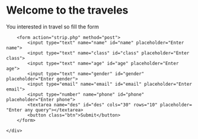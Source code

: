 <html lang="en">
<head>
    <meta charset="UTF-8">
    <meta name="viewport" content="width=device-width, initial-scale=1.0">
    <title>Trip</title>
    <link rel="stylesheet" href="strip.css">
</head>
<body>
    <div class="container">
        <h1>Welcome to the traveles</h1>
        <p>You interested in travel so fill the form</p>

        <form action="strip.php" method="post">
            <input type="text" name="name" id="name" placeholder="Enter name">
            <input type="text" name="class" id="class" placeholder="Enter class">
            <input type="text" name="age" id="age" placeholder="Enter age">
            <input type="text" name="gender" id="gender" placeholder="Enter gender">
            <input type="email" name="email" id="email" placeholder="Enter email">
            <input type="number" name="phone" id="phone" placeholder="Enter phone">
            <textarea name="des" id="des" cols="30" rows="10" placeholder= "Enter any query"></textarea>
            <button class="btn">Submit</button>
        </form>

    </div>
</body>
</html>
